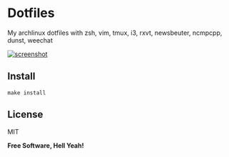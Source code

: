 Dotfiles
===

My archlinux dotfiles with zsh, vim, tmux, i3, rxvt, newsbeuter, ncmpcpp, dunst, weechat

[![screenshot](https://raw.githubusercontent.com/jcherqui/dotfiles/master/screenshot.png)](https://raw.githubusercontent.com/jcherqui/dotfiles/master/screenshot.png)

Install
---

`make install`

License
---

MIT

**Free Software, Hell Yeah!**
